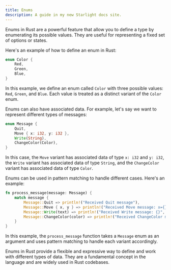```yaml
---
title: Enums
description: A guide in my new Starlight docs site.
---
```

Enums in Rust are a powerful feature that allow you to define a type by enumerating its possible values. They are useful for representing a fixed set of options or states.

Here's an example of how to define an enum in Rust:

```rust
enum Color {
    Red,
    Green,
    Blue,
}
```

In this example, we define an enum called `Color` with three possible values: `Red`, `Green`, and `Blue`. Each value is treated as a distinct variant of the `Color` enum.

Enums can also have associated data. For example, let's say we want to represent different types of messages:

```rust
enum Message {
    Quit,
    Move { x: i32, y: i32 },
    Write(String),
    ChangeColor(Color),
}
```

In this case, the `Move` variant has associated data of type `x: i32` and `y: i32`, the `Write` variant has associated data of type `String`, and the `ChangeColor` variant has associated data of type `Color`.

Enums can be used in pattern matching to handle different cases. Here's an example:

```rust
fn process_message(message: Message) {
    match message {
        Message::Quit => println!("Received Quit message"),
        Message::Move { x, y } => println!("Received Move message: x={}, y={}", x, y),
        Message::Write(text) => println!("Received Write message: {}", text),
        Message::ChangeColor(color) => println!("Received ChangeColor message: {:?}", color),
    }
}
```

In this example, the `process_message` function takes a `Message` enum as an argument and uses pattern matching to handle each variant accordingly.

Enums in Rust provide a flexible and expressive way to define and work with different types of data. They are a fundamental concept in the language and are widely used in Rust codebases.
